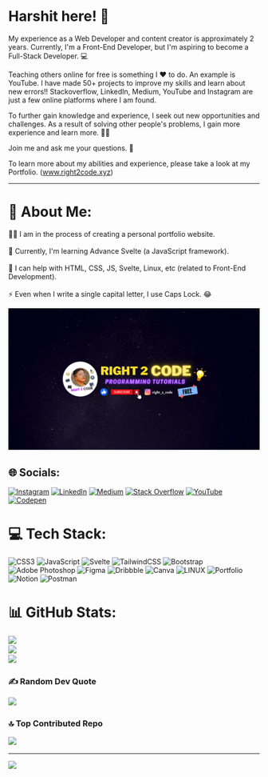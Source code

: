 
# Harshit here! 👋
 My experience as a Web Developer and content creator is approximately 2 years.
Currently, I'm a Front-End Developer, but I'm aspiring to become a Full-Stack Developer. 💻

Teaching others online for free is something I ❤️ to do. An example is YouTube.
I have made 50+ projects to improve my skills and learn about new errors!!
Stackoverflow, LinkedIn, Medium, YouTube and Instagram are just a few online platforms where I am found.

To further gain knowledge and experience, I seek out new opportunities and challenges.
As a result of solving other people's problems, I gain more experience and learn more. 🕵️‍♂️

Join me and ask me your questions. 🙋

To learn more about my abilities and experience, please take a look at my Portfolio. (www.right2code.xyz)

------------------------------------------------------------------------------

# 💫 About Me:
👨‍🔧 I am in the process of creating a personal portfolio website. <br><br>🌱 Currently, I'm learning Advance Svelte (a JavaScript framework).<br><br>💬 I can help with HTML, CSS, JS, Svelte, Linux, etc (related to Front-End Development).<br><br>⚡ Even when I write a single capital letter, I use Caps Lock. 😂

![Banner](https://github.com/Right2Code-09/Right2Code-09/blob/main/right%202%20(1).png?raw=true)

## 🌐 Socials:
[![Instagram](https://img.shields.io/badge/Instagram-%23E4405F.svg?logo=Instagram&logoColor=white)](https://instagram.com/right_2_code) [![LinkedIn](https://img.shields.io/badge/LinkedIn-%230077B5.svg?logo=linkedin&logoColor=white)](https://www.linkedin.com/in/right-2-code-aa59a1278/) [![Medium](https://img.shields.io/badge/Medium-12100E?logo=medium&logoColor=white)](https://medium.com/@right2code09) [![Stack Overflow](https://img.shields.io/badge/-Stackoverflow-FE7A16?logo=stack-overflow&logoColor=white)](https://stackoverflow.com/users/21973458/right-2-code) [![YouTube](https://img.shields.io/badge/YouTube-%23FF0000.svg?logo=YouTube&logoColor=white)](https://www.youtube.com/@Right2Code-09) [![Codepen](https://img.shields.io/badge/Codepen-000000?style=for-the-badge&logo=codepen&logoColor=white)](https://codepen.io/Right-2-Code) 

# 💻 Tech Stack:
![CSS3](https://img.shields.io/badge/css3-%231572B6.svg?style=plastic&logo=css3&logoColor=white) ![JavaScript](https://img.shields.io/badge/javascript-%23323330.svg?style=plastic&logo=javascript&logoColor=%23F7DF1E) ![Svelte](https://img.shields.io/badge/svelte-%23f1413d.svg?style=plastic&logo=svelte&logoColor=white) ![TailwindCSS](https://img.shields.io/badge/tailwindcss-%2338B2AC.svg?style=plastic&logo=tailwind-css&logoColor=white) ![Bootstrap](https://img.shields.io/badge/bootstrap-%23563D7C.svg?style=plastic&logo=bootstrap&logoColor=white) ![Adobe Photoshop](https://img.shields.io/badge/adobephotoshop-%2331A8FF.svg?style=plastic&logo=adobephotoshop&logoColor=white) 	![Figma](https://img.shields.io/badge/figma-%23F24E1E.svg?style=plastic&logo=figma&logoColor=white) ![Dribbble](https://img.shields.io/badge/Dribbble-EA4C89?style=plastic&logo=dribbble&logoColor=white) ![Canva](https://img.shields.io/badge/Canva-%2300C4CC.svg?style=plastic&logo=Canva&logoColor=white) ![LINUX](https://img.shields.io/badge/Linux-FCC624?style=plastic&logo=linux&logoColor=black) ![Portfolio](https://img.shields.io/badge/Portfolio-%23000000.svg?style=plastic&logo=firefox&logoColor=#FF7139) ![Notion](https://img.shields.io/badge/Notion-%23000000.svg?style=plastic&logo=notion&logoColor=white) ![Postman](https://img.shields.io/badge/Postman-FF6C37?style=plastic&logo=postman&logoColor=white)
# 📊 GitHub Stats:
![](https://github-readme-stats.vercel.app/api?username=Right2Code-09&theme=tokyonight&hide_border=false&include_all_commits=false&count_private=false)<br/>
![](https://github-readme-streak-stats.herokuapp.com/?user=Right2Code-09&theme=tokyonight&hide_border=false)<br/>
![](https://github-readme-stats.vercel.app/api/top-langs/?username=Right2Code-09&theme=tokyonight&hide_border=false&include_all_commits=false&count_private=false&layout=compact)

### ✍️ Random Dev Quote
![](https://quotes-github-readme.vercel.app/api?type=horizontal&theme=radical)

### 🔝 Top Contributed Repo
![](https://github-contributor-stats.vercel.app/api?username=Right2Code-09&limit=5&theme=tokyonight&combine_all_yearly_contributions=true)

---
[![](https://visitcount.itsvg.in/api?id=Right2Code-09&icon=0&color=0)](https://visitcount.itsvg.in)

<!-- Proudly created with GPRM ( https://gprm.itsvg.in ) -->
